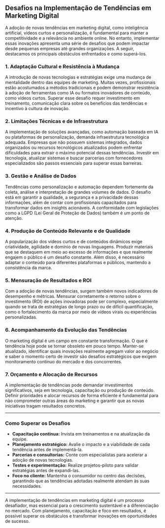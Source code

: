 
## Desafios na Implementação de Tendências em Marketing Digital

A adoção de novas tendências em marketing digital, como inteligência artificial, vídeos curtos e personalização, é fundamental para manter a competitividade e a relevância no ambiente online. No entanto, implementar essas inovações apresenta uma série de desafios que podem impactar desde pequenas empresas até grandes organizações. A seguir, destacamos os principais obstáculos enfrentados e como superá-los.

### 1. **Adaptação Cultural e Resistência à Mudança**

A introdução de novas tecnologias e estratégias exige uma mudança de mentalidade dentro das equipes de marketing. Muitas vezes, profissionais estão acostumados a métodos tradicionais e podem demonstrar resistência à adoção de ferramentas como IA ou formatos inovadores de conteúdo, como vídeos curtos. Superar esse desafio requer investimento em treinamento, comunicação clara sobre os benefícios das tendências e incentivo à cultura de inovação.

### 2. **Limitações Técnicas e de Infraestrutura**

A implementação de soluções avançadas, como automação baseada em IA ou plataformas de personalização, demanda infraestrutura tecnológica adequada. Empresas que não possuem sistemas integrados, dados organizados ou recursos tecnológicos atualizados podem enfrentar dificuldades para extrair o máximo potencial dessas tendências. Investir em tecnologia, atualizar sistemas e buscar parcerias com fornecedores especializados são passos essenciais para superar essas barreiras.

### 3. **Gestão e Análise de Dados**

Tendências como personalização e automação dependem fortemente da coleta, análise e interpretação de grandes volumes de dados. O desafio está em garantir a qualidade, a segurança e a privacidade dessas informações, além de contar com profissionais capacitados para transformar dados em insights acionáveis. A conformidade com legislações como a LGPD (Lei Geral de Proteção de Dados) também é um ponto de atenção.

### 4. **Produção de Conteúdo Relevante e de Qualidade**

A popularização dos vídeos curtos e de conteúdos dinâmicos exige criatividade, agilidade e domínio de novas linguagens. Produzir materiais que se destaquem em meio ao excesso de informações e que realmente engajem o público é um desafio constante. Além disso, é necessário adaptar o conteúdo para diferentes plataformas e públicos, mantendo a consistência da marca.

### 5. **Mensuração de Resultados e ROI**

Com a adoção de novas tendências, surgem também novos indicadores de desempenho e métricas. Mensurar corretamente o retorno sobre o investimento (ROI) de ações inovadoras pode ser complexo, especialmente quando se trata de estratégias de longo prazo ou de difícil quantificação, como o fortalecimento da marca por meio de vídeos virais ou experiências personalizadas.

### 6. **Acompanhamento da Evolução das Tendências**

O marketing digital é um campo em constante transformação. O que é tendência hoje pode se tornar obsoleto em pouco tempo. Manter-se atualizado, identificar quais inovações realmente agregam valor ao negócio e saber o momento certo de investir são desafios estratégicos que exigem monitoramento contínuo do mercado e dos concorrentes.

### 7. **Orçamento e Alocação de Recursos**

A implementação de tendências pode demandar investimentos significativos, seja em tecnologia, capacitação ou produção de conteúdo. Definir prioridades e alocar recursos de forma eficiente é fundamental para não comprometer outras áreas do marketing e garantir que as novas iniciativas tragam resultados concretos.

---

### **Como Superar os Desafios**

- **Capacitação contínua:** Invista em treinamentos e na atualização da equipe.
- **Planejamento estratégico:** Avalie o impacto e a viabilidade de cada tendência antes de implementá-la.
- **Parcerias e consultorias:** Conte com especialistas para acelerar a adoção de novas tecnologias.
- **Testes e experimentação:** Realize projetos-piloto para validar estratégias antes de expandi-las.
- **Foco no cliente:** Mantenha o consumidor no centro das decisões, garantindo que as tendências adotadas realmente atendam às suas necessidades.

---

A implementação de tendências em marketing digital é um processo desafiador, mas essencial para o crescimento sustentável e a diferenciação no mercado. Com planejamento, capacitação e foco em resultados, é possível superar os obstáculos e transformar inovações em oportunidades de sucesso.
```
